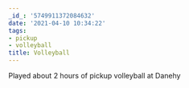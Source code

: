 ```yaml
---
_id_: '5749911372084632'
date: '2021-04-10 10:34:22'
tags:
- pickup
- volleyball
title: Volleyball
---
```


Played about 2 hours of pickup volleyball at Danehy
